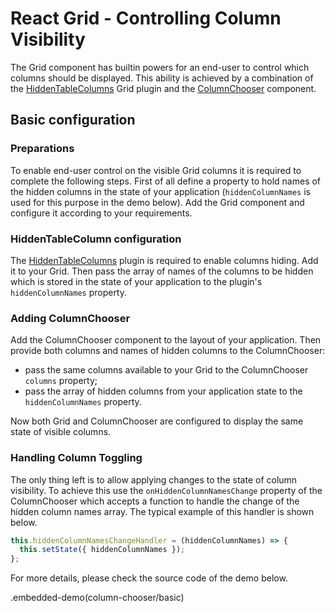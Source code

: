 # React Grid - Controlling Column Visibility

The Grid component has builtin powers for an end-user to control which columns should be displayed. This ability is achieved by a combination of the [HiddenTableColumns](../reference/hidden-table-columns.md) Grid plugin and the [ColumnChooser](../reference/column-chooser.md) component.

## Basic configuration

### Preparations

To enable end-user control on the visible Grid columns it is required to complete the following steps. First of all define a property to hold names of the hidden columns in the state of your application (`hiddenColumnNames` is used for this purpose in the demo below). Add the Grid component and configure it according to your requirements.

### HiddenTableColumn configuration

The [HiddenTableColumns](../reference/hidden-table-columns.md) plugin is required to enable columns hiding. Add it to your Grid. Then pass the array of names of the columns to be hidden which is stored in the state of your application to the plugin's `hiddenColumnNames` property.


### Adding ColumnChooser

Add the ColumnChooser component to the layout of your application. Then provide both columns and names of hidden columns to the ColumnChooser:
- pass the same columns available to your Grid to the ColumnChooser `columns` property;
- pass the array of hidden columns from your application state to the `hiddenColumnNames` property.

Now both Grid and ColumnChooser are configured to display the same state of visible columns.

### Handling Column Toggling

The only thing left is to allow applying changes to the state of column visibility. To achieve this use the `onHiddenColumnNamesChange` property of the ColumnChooser which accepts a function to handle the change of the hidden column names array. The typical example of this handler is shown below.

```js
this.hiddenColumnNamesChangeHandler = (hiddenColumnNames) => {
  this.setState({ hiddenColumnNames });
};
```

For more details, please check the source code of the demo below.

.embedded-demo(column-chooser/basic)
